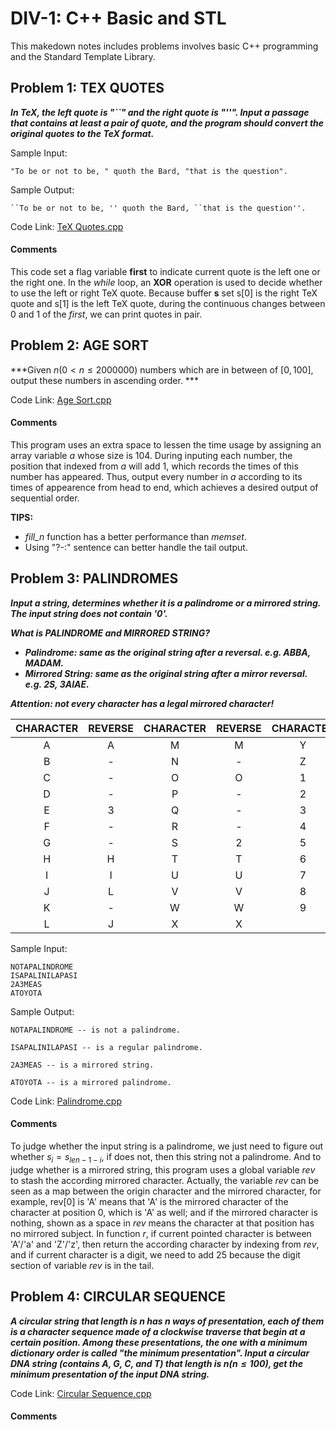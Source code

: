 # DIV-1: C++ Basic and STL

This makedown notes includes problems involves basic C++ programming and the Standard Template Library.

## Problem 1: TEX QUOTES

***In TeX, the left quote is "``" and the right quote is "''". Input a passage that contains at least a pair of quote, and the program should convert the original quotes to the TeX format.***

Sample Input:

```
"To be or not to be, " quoth the Bard, "that is the question".
```

Sample Output:

```
``To be or not to be, '' quoth the Bard, ``that is the question''.
```

Code Link: [TeX Quotes.cpp](../src/DIV-1/tex_quotes.cpp)

#### Comments

This code set a flag variable **first** to indicate current quote is the left one or the right one. In the *while* loop, an **XOR** operation is used to decide whether to use the left or right TeX quote. Because buffer **s** set s[0] is the right TeX quote and s[1] is the left TeX quote, during the continuous changes between 0 and 1 of the *first*, we can print quotes in pair.

## Problem 2: AGE SORT

***Given $n(0\lt n\le2000000)$ numbers which are in between of $[0, 100]$, output these numbers in ascending order.	***

Code Link: [Age Sort.cpp](../src/DIV-1/age_sort.cpp)

#### Comments

This program uses an extra space to lessen the time usage by assigning an array variable *a* whose size is 104. During inputing each number, the position that indexed from *a* will add $1$, which records the times of this number has appeared. Thus, output every number in *a* according to its times of appearence from head to end, which achieves a desired output of sequential order.

**TIPS:**

- *fill_n* function has a better performance than *memset*.
- Using "?-:" sentence can better handle the tail output.

## Problem 3: PALINDROMES

***Input a string, determines whether it is a palindrome or a mirrored string. The input string does not contain '0'.***

***What is PALINDROME and MIRRORED STRING?***

- ***Palindrome: same as the original string after a reversal. e.g. ABBA, MADAM.***
- ***Mirrored String: same as the original string after a mirror reversal. e.g. 2S, 3AIAE.***

***Attention: not every character has a legal mirrored character!***

| CHARACTER | REVERSE | CHARACTER | REVERSE | CHARACTER | REVERSE |
| :-------: | :-----: | :-------: | :-----: | :-------: | :-----: |
|     A     |    A    |     M     |    M    |     Y     |    Y    |
|     B     |    -    |     N     |    -    |     Z     |    5    |
|     C     |    -    |     O     |    O    |     1     |    1    |
|     D     |    -    |     P     |    -    |     2     |    S    |
|     E     |    3    |     Q     |    -    |     3     |    E    |
|     F     |    -    |     R     |    -    |     4     |    -    |
|     G     |    -    |     S     |    2    |     5     |    Z    |
|     H     |    H    |     T     |    T    |     6     |    -    |
|     I     |    I    |     U     |    U    |     7     |    -    |
|     J     |    L    |     V     |    V    |     8     |    8    |
|     K     |    -    |     W     |    W    |     9     |    -    |
|     L     |    J    |     X     |    X    |          |        |

Sample Input:

```
NOTAPALINDROME
ISAPALINILAPASI
2A3MEAS
ATOYOTA
```

Sample Output:

```
NOTAPALINDROME -- is not a palindrome.

ISAPALINILAPASI -- is a regular palindrome.

2A3MEAS -- is a mirrored string.

ATOYOTA -- is a mirrored palindrome.
```

Code Link: [Palindrome.cpp](../src/DIV-1/palindromes.cpp)

#### Comments

To judge whether the input string is a palindrome, we just need to figure out whether $s_i=s_{len-1-i}$, if does not, then this string not a palindrome. And to judge whether is a mirrored string, this program uses a global variable *rev* to stash the according mirrored character. Actually, the variable *rev* can be seen as a map between the origin character and the mirrored character, for example, rev[0] is 'A' means that 'A' is the mirrored character of the character at position 0, which is 'A' as well; and if the mirrored character is nothing, shown as a space in *rev* means the character at that position has no mirrored subject. In function *r*, if current pointed character is between 'A'/'a' and 'Z'/'z', then return the according character by indexing from *rev*, and if current character is a digit, we need to add 25 because the digit section of variable *rev* is in the tail.

## Problem 4: CIRCULAR SEQUENCE

***A circular string that length is $n$ has $n$ ways of presentation, each of them is a character sequence made of a clockwise traverse that begin at a certain position. Among these presentations, the one with a minimum dictionary order is called "the minimum presentation". Input a circular DNA string (contains A, G, C, and T) that length is $n(n\le 100)$, get the minimum presentation of the input DNA string.***

Code Link: [Circular Sequence.cpp](../src/DIV-1/circular_sequence.cpp)

#### Comments
